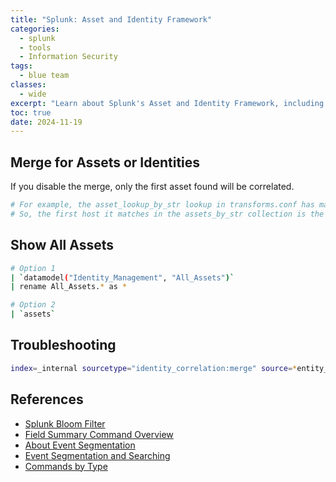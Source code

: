 ```yaml
---
title: "Splunk: Asset and Identity Framework"
categories: 
  - splunk
  - tools
  - Information Security
tags:
  - blue team
classes: 
  - wide
excerpt: "Learn about Splunk's Asset and Identity Framework, including merging, troubleshooting, and useful commands."
toc: true
date: 2024-11-19
---
```


## Merge for Assets or Identities

If you disable the merge, only the first asset found will be correlated.

```bash
# For example, the asset_lookup_by_str lookup in transforms.conf has max_matches = 1.
# So, the first host it matches in the assets_by_str collection is the only one you'll see in your search results.
```

## Show All Assets

```bash
# Option 1
| `datamodel("Identity_Management", "All_Assets")`
| rename All_Assets.* as *

# Option 2
| `assets`
```

## Troubleshooting

```bash
index=_internal sourcetype="identity_correlation:merge" source=*entity_merge.log*
```

## References

- [Splunk Bloom Filter][def]  
- [Field Summary Command Overview][def1]  
- [About Event Segmentation][def2]  
- [Event Segmentation and Searching][def4]  
- [Commands by Type][def3]  

[def]: https://docs.splunk.com/Splexicon:Bloomfilter "Bloomfilter Documentation"
[def1]: https://docs.splunk.com/Documentation/SCS/current/SearchReference/FieldsummaryCommandOverview "Fieldsummary Command Overview"
[def2]: https://docs.splunk.com/Documentation/Splunk/latest/Data/Abouteventsegmentation "About Event Segmentation"
[def3]: https://docs.splunk.com/Documentation/Splunk/latest/SearchReference/Commandsbytype "Commands by Type"
[def4]: https://docs.splunk.com/Documentation/Splunk/latest/Search/Eventsegmentationandsearching "Event Segmentation and Searching"